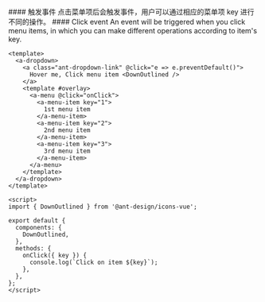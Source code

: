 <cn>
#### 触发事件
点击菜单项后会触发事件，用户可以通过相应的菜单项 key 进行不同的操作。
</cn>

<us>
#### Click event
An event will be triggered when you click menu items, in which you can make different operations according to item's key.
</us>

```vue
<template>
  <a-dropdown>
    <a class="ant-dropdown-link" @click="e => e.preventDefault()">
      Hover me, Click menu item <DownOutlined />
    </a>
    <template #overlay>
      <a-menu @click="onClick">
        <a-menu-item key="1">
          1st menu item
        </a-menu-item>
        <a-menu-item key="2">
          2nd menu item
        </a-menu-item>
        <a-menu-item key="3">
          3rd menu item
        </a-menu-item>
      </a-menu>
    </template>
  </a-dropdown>
</template>

<script>
import { DownOutlined } from '@ant-design/icons-vue';

export default {
  components: {
    DownOutlined,
  },
  methods: {
    onClick({ key }) {
      console.log(`Click on item ${key}`);
    },
  },
};
</script>
```
